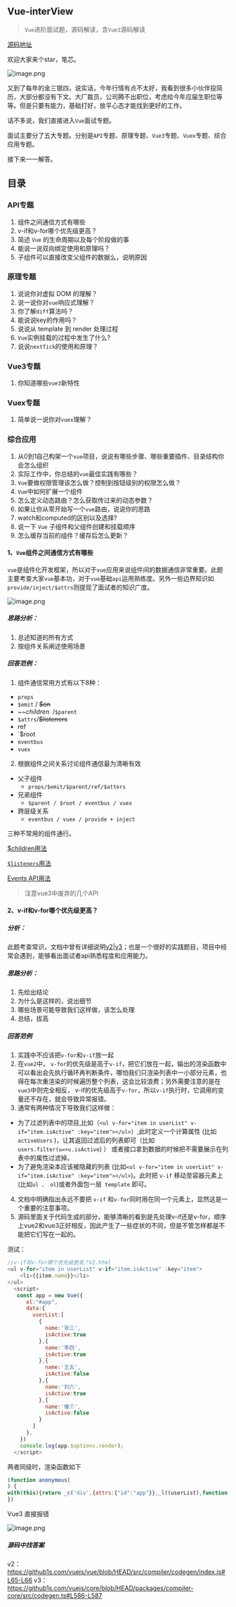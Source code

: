 ## Vue-interView
> `Vue`进阶面试题，源码解读，含`Vue3`源码解读

[源码地址](https://github.com/wjfstruggle/Vue-interView)

欢迎大家来个star，笔芯。

![image.png](https://p1-juejin.byteimg.com/tos-cn-i-k3u1fbpfcp/dba2720874bd49e6b1183a12ad0b9bfb~tplv-k3u1fbpfcp-watermark.image?)

又到了每年的金三银四，说实话，今年行情有点不太好，我看到很多小伙伴投简历，大部分都没有下文。大厂裁员，公司腾不出职位，考虑给今年应届生职位等等。但是只要有能力，基础打好，放平心态才能找到更好的工作。

话不多说，我们直接进入`Vue`面试专题。

面试主要分了五大专题。分别是`API`专题、原理专题、`Vue3`专题、`Vuex`专题、综合应用专题。

接下来一一解答。

## 目录

### API专题

1. 组件之间通信⽅式有哪些
2. v-if和v-for哪个优先级更⾼？  
3. 简述 `Vue` 的⽣命周期以及每个阶段做的事  
4. 能说⼀说双向绑定使⽤和原理吗？  
5. ⼦组件可以直接改变⽗组件的数据么，说明原因

### 原理专题

1. 说说你对虚拟 DOM 的理解？  
2. 说⼀说你对`vue`响应式理解？  
3. 你了解`diff`算法吗？  
4. 能说说key的作⽤吗？ 
5. 说说从 template 到 render 处理过程  
6. `Vue`实例挂载的过程中发⽣了什么?  
7. 说说`nextTick`的使⽤和原理？  

### Vue3专题

1. 你知道哪些`vue3`新特性  

### Vuex专题

1. 简单说⼀说你对`vuex`理解？  

### 综合应用

1. 从0到1⾃⼰构架⼀个`vue`项⽬，说说有哪些步骤、哪些重要插件、⽬录结构你会怎么组织  
2. 实际⼯作中，你总结的`vue`最佳实践有哪些？  
3. `Vue`要做权限管理该怎么做？控制到按钮级别的权限怎么做？  
4. `Vue`中如何扩展⼀个组件  
5. 怎么定义动态路由？怎么获取传过来的动态参数？  
6. 如果让你从零开始写⼀个`vue`路由，说说你的思路  
7. watch和computed的区别以及选择?  
8. 说⼀下 `Vue` ⼦组件和⽗组件创建和挂载顺序  
9. 怎么缓存当前的组件？缓存后怎么更新？  

#### 1、`Vue`组件之间通信⽅式有哪些

`vue`是组件化开发框架，所以对于`vue`应⽤来说组件间的数据通信⾮常重要。此题主要考查⼤家`vue`基本功，对于`vue`基础`api`运⽤熟练度。另外⼀些边界知识如`provide/inject/$attrs`则提现了⾯试者的知识⼴度。  

![image.png](https://p9-juejin.byteimg.com/tos-cn-i-k3u1fbpfcp/d2926a2d000e40a495c9d135d431be85~tplv-k3u1fbpfcp-watermark.image?)

##### 思路分析：  

1. 总述知道的所有⽅式  
2. 按组件关系阐述使⽤场景  

##### 回答范例：  

1. 组件通信常⽤⽅式有以下8种：  

- `props`
- `$emit` / ~~$on~~
- ~~$children~~/$`$parent  `
- `$attrs`/~~$listeners~~  
- ref
- `$root  
- `eventbus`  
- `vuex  `

2. 根据组件之间关系讨论组件通信最为清晰有效  

- 父子组件
  - `props/$emit/$parent/ref/$atters`
- 兄弟组件
  - `$parent / $root / eventbus / vuex  `
- 跨层级关系
  - `eventbus / vuex / provide + inject  `

三种不常用的组件通行。

[$children用法](https://v3-migration.vuejs.org/breaking-changes/children.html)

[`$listeners`用法](https://v3-migration.vuejs.org/breaking-changes/listeners-removed.html)

[Events API用法](https://v3-migration.vuejs.org/breaking-changes/events-api.html)

> 注意vue3中废弃的⼏个API  

#### 2、v-if和v-for哪个优先级更高？  

##### 分析：  

此题考查常识，⽂档中曾有详细说明[v2](https://cn.vuejs.org/v2/guide/conditional.html#v-if-%E4%B8%8E-v-for-%E4%B8%80%E8%B5%B7%E4%BD%BF%E7%94%A8)|[v3](https://v3.cn.vuejs.org/guide/list.html#v-for-%E4%B8%8E-v-if-%E4%B8%80%E5%90%8C%E4%BD%BF%E7%94%A8)；也是⼀个很好的实践题⽬，项⽬中经常会遇到，能够看出⾯试者api熟悉程度和应⽤能⼒。  

##### 思路分析：  

1. 先给出结论
2. 为什么是这样的，说出细节
3. 哪些场景可能导致我们这样做，该怎么处理
4. 总结，拔高

##### 回答范例

1. 实践中不应该把`v-for`和`v-if`放⼀起  
2. 在`vue2`中， `v-for`的优先级是⾼于`v-if`，把它们放在⼀起，输出的渲染函数中可以看出会先执⾏循环再判断条件，哪怕我们只渲染列表中⼀⼩部分元素，也得在每次重渲染的时候遍历整个列表，这会⽐较浪费；另外需要注意的是在`vue3`中则完全相反， v-if的优先级⾼于`v-for`，所以`v-if`执⾏时，它调⽤的变量还不存在，就会导致异常报错。
3. 通常有两种情况下导致我们这样做：  

- 为了过滤列表中的项⽬,比如（`<ul v-for="item in userList" v-if="item.isActive" :key="item"></ul>`）,此时定义⼀个计算属性 (⽐如 `activeUsers` )，让其返回过滤后的列表即可（⽐如
  `users.filter(u=>u.isActive`) ）  或者接口拿到数据的时候把不需要展示在列表中的属性过滤掉。
- 为了避免渲染本应该被隐藏的列表 (⽐如`<ul v-for="item in userList" v-if="item.isActive" :key="item"></ul>`)。此时把 `v-if` 移动⾄容器元素上 (⽐如` ul 、 ol `)或者外⾯包⼀层` template` 即可。  

4. ⽂档中明确指出永远不要把 `v-if` 和` v-for `同时⽤在同⼀个元素上，显然这是⼀个重要的注意事项。  
5. 源码⾥⾯关于代码⽣成的部分，能够清晰的看到是先处理v-if还是v-for，顺序上vue2和vue3正好相反，因此产⽣了⼀些症状的不同，但是不管怎样都是不能把它们写在⼀起的。  

测试：

```js
//v-if和v-for哪个优先级更高？V2.html
<ul v-for="item in userList" v-if="item.isActive" :key="item">
    <li>{{item.name}}</li>
</ul>
  <script>
   const app = new Vue({
      el:"#app",
      data:{
        userList:[
          {
            name:'张三',
            isActive:true
          },{
            name:'李四',
            isActive:true
          },{
            name:'王五',
            isActive:false
          },{
            name:'刘六',
            isActive:true
          },{
            name:'傻⑦',
            isActive:false
          }
        ]
      },
    })
    console.log(app.$options.render);
  </script>
```

两者同级时，渲染函数如下

```js
(function anonymous(
) {
with(this){return _c('div',{attrs:{"id":"app"}},_l((userList),function(item){return (item.isActive)?_c('ul',{key:item},[_c('li',[_v(_s(item.name))])]):_e()}),0)}
})
```

Vue3 直接报错

![image.png](https://p6-juejin.byteimg.com/tos-cn-i-k3u1fbpfcp/bd2a4b628fdf43219e6da6b44a846737~tplv-k3u1fbpfcp-watermark.image?)

##### 源码中找答案  

v2： https://github1s.com/vuejs/vue/blob/HEAD/src/compiler/codegen/index.js#L65-L66
v3： https://github1s.com/vuejs/core/blob/HEAD/packages/compiler-core/src/codegen.ts#L586-L587  

